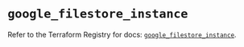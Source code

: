 # `google_filestore_instance`

Refer to the Terraform Registry for docs: [`google_filestore_instance`](https://registry.terraform.io/providers/hashicorp/google/6.36.0/docs/resources/filestore_instance).
